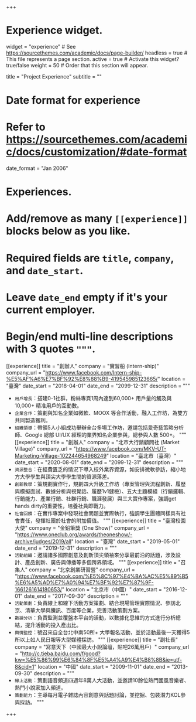 +++
# Experience widget.
widget = "experience"  # See https://sourcethemes.com/academic/docs/page-builder/
headless = true  # This file represents a page section.
active = true  # Activate this widget? true/false
weight = 50  # Order that this section will appear.

title = "Project Experience"
subtitle = ""

# Date format for experience
#   Refer to https://sourcethemes.com/academic/docs/customization/#date-format
date_format = "Jan 2006"

# Experiences.
#   Add/remove as many `[[experience]]` blocks below as you like.
#   Required fields are `title`, `company`, and `date_start`.
#   Leave `date_end` empty if it's your current employer.
#   Begin/end multi-line descriptions with 3 quotes `"""`.
[[experience]]
  title = "創辦人"
  company = "實習船 (Intern-ship)"
  company_url = "https://www.facebook.com/Intern-ship-%E5%AF%A6%E7%BF%92%E8%88%B9-419545985123665/"
  location = "臺灣"
  date_start = "2018-04-01"
  date_end = "2099-12-31"
  description = """
  * `用戶增長`：搭建0-1社群，粉絲專頁1周內達到60,000+ 用戶量的觸及與10,000+ 精准用戶的互動數。
  * `企業合作`：策劃與知名企業如微軟、MOOX 等合作活動，融入工作坊，為雙方共同製造獲利。
  * `組織領導`：帶領5人小組成功舉辦全台多場工作坊，邀請包括愛奇藝策略分析師、Google 總部 UI/UX 經理的業界知名企業參與，總參與人數 500+。
  """
[[experience]]
  title = "創辦人"
  company = "北市大行銷顧問社 (Market Village)"
  company_url = "https://www.facebook.com/MKV-UT-Marketing-Village-102244654968249"
  location = "臺北市（臺灣）"
  date_start = "2020-08-01"
  date_end = "2099-12-31"
  description = """
  * `資源整合`：在經費匱乏的情況下導入校外業界資源，如安排微軟參訪，縮小地方大學學生與頂尖大學學生間的資源落差。
  * `創新教學`：策規劃實作行，規劃四大升級工作坊（專案管理與流程創新、履歷與模擬面試、數據分析與視覺話、履歷1v1健檢）、五大主題模組（行銷邏輯、行銷能力、產業行銷、社群行銷、職涯發展）與三大實作專案，強調get hands dirty的重要性，培養社員即戰力。
  * `社會回饋`：在實作專案中發現社會問題並實際執行，強調學生團體同樣具有社會責任，發揮社團於社會的附加價值。
  """
[[experience]]
  title = "臺灣校園大使"
  company = "金鉛筆獎 (One Show)"
  company_url = "https://www.oneclub.org/awards/theoneshow/-archive/judges/2019/all"
  location = "臺灣"
  date_start = "2019-05-01"
  date_end = "2019-12-31"
  description = """
  * `活動組織`：邀請諸多國際創意及創新頂尖領袖來分享最前沿的話題，涉及設計、產品創新、廣告與傳播等多個跨界領域。
  """
[[experience]]
  title = "召集人"
  company = "北京創業研習營"
  company_url = "https://www.facebook.com/%E5%8C%97%E4%BA%AC%E5%89%B5%E6%A5%AD%E7%A0%94%E7%BF%92%E7%87%9F-1661261614180653/"
  location = "北京市（中國）"
  date_start = "2016-12-01"
  date_end = "2017-09-30"
  description = """
  * `活動策劃`：負責線上和線下活動方案策劃、結合現場管理實際情況、參訪北京、清華大學與騰訊、百度等企業，完善活動策劃方案。
  * `數據分析`：負責監測並覆盤本平台的活動，以數據化思維的方式進行分析總結，提升活動的投入產出比。
  * `輿情監控`：號召來自全台北中南50所+ 大學報名活動，並於活動最後一天獲得5所以上如人民日報等大型媒體採訪。
  """
[[experience]]
  title = "副社長"
  company = "寫意天下（中國最大小說論壇，貼吧26萬用戶）"
  company_url = "http://c.tieba.baidu.com/f/good?kw=%E5%86%99%E6%84%8F%E5%A4%A9%E4%B8%8B&ie=utf-8&cid=1"
  location = "中國"
  date_start = "2009-11-01"
  date_end = "2013-09-30"
  description = """
  * `線上活動`：策劃語音頻道四週年8萬人大活動，並邀請10餘位熱門國風音樂者、熱門小說家加入頻道。
  * `策劃能力`：主導每月電子雜誌內容創意與話題討論，並挖掘、包裝潛力KOL參與採訪。
  """


+++
